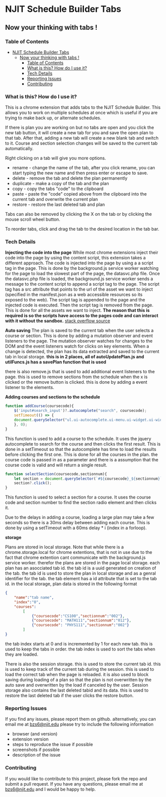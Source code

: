 # NJIT Schedule Builder Tabs
## Now your thinking with tabs !

### Table of Contents
- [NJIT Schedule Builder Tabs](#njit-schedule-builder-tabs)
  - [Now your thinking with tabs !](#now-your-thinking-with-tabs-)
    - [Table of Contents](#table-of-contents)
    - [What is this? How do I use it?](#what-is-this-how-do-i-use-it)
    - [Tech Details](#tech-details)
    - [Reporting Issues](#reporting-issues)
    - [Contributing](#contributing)

### <a id="what-is-this"></a>What is this? How do I use it?
This is a chrome extension that adds tabs to the NJIT Schedule Builder. This allows you to work on multiple schedules at once which is useful if you are trying to make back up, or alternate schedules.  

If there is plan you are working on but no tabs are open and you click the new tab button, it will create a new tab for you and save the open plan to that tab. After that, adding a new tab will create a new blank tab and switch to it. Course and section selection changes will be saved to the current tab automatically.

Right clicking on a tab will give you more options. 
- rename - change the name of the tab, after you click rename, you can start typing the new name and then press enter or escape to save. 
- delete -  remove the tab and delete the plan permanently
- duplicate - make a copy of the tab and the plan
- copy - copy the tabs "code" to the clipboard
- paste - paste the "code" copied above from the clipboard into the current tab and overwrite the current plan
- restore - restore the last deleted tab and plan

Tabs can also be removed by clicking the X on the tab or by clicking the mouse scroll wheel button. 

To reorder tabs, click and drag the tab to the desired location in the tab bar.

### <a id="tech-details"></a>Tech Details
**Injecting the code into the page**
While most chrome extensions inject their code into the page by using the content script, this extension takes a different approach. The code is injected into the page by using a a script tag in the page. This is done by the background.js service worker watching for the page to load the slowest part of the page, the datasvc.php file. Once the datasvc.php file is loaded, the background.js service worker sends a message to the content script to append a script tag to the page. The script tag has a src attribute that points to the url of the asset we want to inject (specified in the manifest.json as a web accessible resources so its exposed to the web). The script tag is appended to the page and the injected code is executed. Then the script tag is removed from the page. This is done for all the assets we want to inject.
**The reason that this is required is so the scripts have access to the pages code and can interact with it without the sandbox.**
[stack overflow source](https://stackoverflow.com/questions/9515704/access-variables-and-functions-defined-in-page-context-using-a-content-script)

**Auto saving**
The plan is saved to the current tab when the user selects a course or section. This is done by adding a mutation observer and event listeners to the page. The mutation observer watches for changes to the DOM and the event listeners watch for clicks on key elements. When a change is detected, the plan has its data extracted and saved to the current tab in local storage.
**this is in 2 places, all of autoUpdatePlan.js and utilFuncs.js has a savePlan function that is used**

there is also remove.js that is used to add additional event listeners to the page. this is used to remove sections from the schedule when the x is clicked or the remove button is clicked. this is done by adding a event listener to the elements. 


**Adding courses and sections to the schedule**
```javascript
function addCourse(coursecode){
    $('input#search_input')?.autocomplete("search", coursecode);
    setTimeout(() => {
    document.querySelector("ul.ui-autocomplete.ui-menu.ui-widget.ui-widget-content")?.firstChild?.firstChild?.click();
    }, 0);
}
```
This function is used to add a course to the schedule. It uses the jquery autocomplete to search for the course and then clicks the first result. This is done in a setTimeout so that the autocomplete has time to load the results before clicking the first one. This is done for all the courses in the plan. the course code is passed in as a parameter and there is a assumption that the course code is valid and will return a single result.

```javascript
function selectSection(coursecode,sectionnum){
    let section = document.querySelector(`#${coursecode}_${sectionnum}`);
    section?.click();
}
```
This function is used to select a section for a course. It uses the course code and section number to find the section radio element and then clicks it. 


Due to the delays in adding a course, loading a large plan may take a few seconds so there is a 30ms delay between adding each course. This is done by using a setTimeout with a 60ms delay * i (index in a forloop).

**storage**

Plans are stored in local storage. Note that while there is a chrome.storage.local for chrome extentions, that is not in use due to the fact that chrome extention cant communicate with the background.js service worker. therefor the plans are stored in the page local storage. each plan has an asocciated tab id. the tab id is a uuid generated on creation of the tab. the tab id is used to store the plan in local storage and as a genral identifier for the tab.
the tab element has a id attribute that is set to the tab id. 
in the local storage, plan data is stored in the following format
```json
{
    "name":"tab name",
    "index":"0",
    "courses":
        [
            {"coursecode":"CS100","sectionnum":"002"},
            {"coursecode": "MATH111","sectionnum":"012"},
            {"coursecode": "PHYS111","sectionnum":"002"}
        ]
}
```
the tab index starts at 0 and is incremented by 1 for each new tab. this is used to keep the tabs in order. the tab index is used to sort the tabs when they are loaded.

There is also the session storage. this is used to store the current tab id. this is used to keep track of the current tab during the session. this is used to load the correct tab when the page is reloaded.
it is also used to block saving during loading of a plan so that the plan is not overwritten by the auto save and overwritten by the load if canceled by the user.
Session storage also contains the last deleted tabid and its data. this is used to restore the last deleted tab if the user clicks the restore button.

### <a id="reporting-issues"></a>Reporting Issues
If you find any issues, please report them on github.
alternatively, you can email me at <a href="mailto:bzs6@njit.edu">bzs6@njit.edu</a>
please try to include the following information
- browser (and version)
- extension version
- steps to reproduce the issue if possible
- screenshots if possible
- description of the issue

### <a id="contributing"></a>Contributing
If you would like to contribute to this project, please fork the repo and submit a pull request. If you have any questions, please email me at <a href="mailto:bzs6@njit.edu">bzs6@njit.edu</a> and I would be happy to help.


